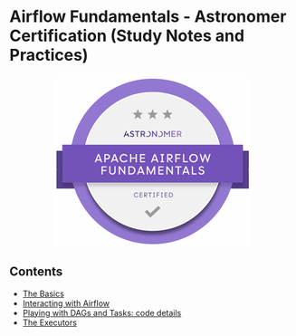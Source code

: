 # Airflow Fundamentals - Astronomer Certification (Study Notes and Practices)

<p align="center">
  <img src="./images/badge_fundamentals.png" >
</p>


## Contents
- [The Basics](/fundamentals/study-notes/basics.md)
- [Interacting with Airflow](/fundamentals/study-notes/interacting.md)
- [Playing with DAGs and Tasks: code details](/fundamentals/study-notes/playing-with-dags.md)
- [The Executors](/fundamentals/study-notes/executors.md)
